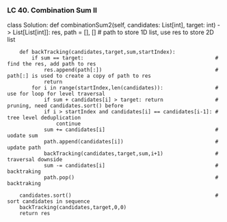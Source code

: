 ### LC 40. Combination Sum II
class Solution:
    def combinationSum2(self, candidates: List[int], target: int) -> List[List[int]]:
        res, path = [], []                                              # path to store 1D list, use res to store 2D list

        def backTracking(candidates,target,sum,startIndex):
            if sum == target:                                           # find the res, add path to res
                res.append(path[:])                                     # path[:] is used to create a copy of path to res
                return 
            for i in range(startIndex,len(candidates)):                 # use for loop for level traversal
                if sum + candidates[i] > target: return                 # pruning, need candidates.sort() before
                if i > startIndex and candidates[i] == candidates[i-1]: # tree level deduplication
                    continue
                sum += candidates[i]                                    # uodate sum
                path.append(candidates[i])                              # update path
                backTracking(candidates,target,sum,i+1)                 # traversal downside
                sum -= candidates[i]                                    # backtraking
                path.pop()                                              # backtraking

        candidates.sort()                                               # sort candidates in sequence
        backTracking(candidates,target,0,0) 
        return res